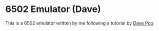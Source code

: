 # 6502 Emulator (Dave)
This is a 6502 emulator written by me following a tutorial by [Dave Poo](https://www.youtube.com/watch?v=qJgsuQoy9bc)

